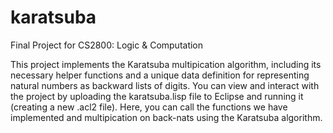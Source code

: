 # karatsuba
Final Project for CS2800: Logic & Computation

This project implements the Karatsuba multipication algorithm, including its necessary helper
functions and a unique data definition for representing natural numbers as backward lists of
digits. You can view and interact with the project by uploading the karatsuba.lisp file to
Eclipse and running it (creating a new .acl2 file). Here, you can call the functions we have
implemented and multipication on back-nats using the Karatsuba algorithm.
